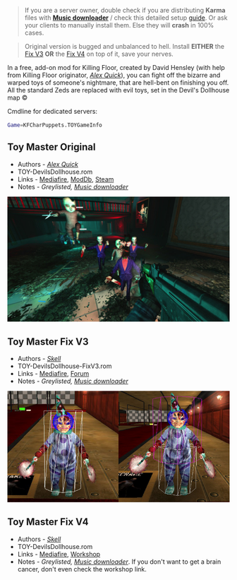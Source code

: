 [Music downloader]: <https://forums.tripwireinteractive.com/index.php?threads/mutator-music-downloader.101249/> 'music downloader'

> If you are a server owner, double check if you are distributing **Karma** files with **[Music downloader]** / check this detailed setup [guide](https://steamcommunity.com/sharedfiles/filedetails/?id=2885998191). Or ask your clients to manually install them. Else they will **crash** in 100% cases.

> Original version is bugged and unbalanced to hell. Install **EITHER** the [Fix V3](#toy-master-fix-v3) **OR** the [Fix V4](#toy-master-fix-v4) on top of it, save your nerves.

In a free, add-on mod for Killing Floor, created by David Hensley (with help from Killing Floor originator, [*Alex Quick*](./tech/Links.md#KF_Alex)), you can fight off the bizarre and warped toys of someone's nightmare, that are hell-bent on finishing you off. All the standard Zeds are replaced with evil toys, set in the Devil's Dollhouse map ©

Cmdline for dedicated servers:

```bash
Game=KFCharPuppets.TOYGameInfo
```

## Toy Master Original

* Authors - [*Alex Quick*](./tech/Links.md#KF_Alex)
* TOY-DevilsDollhouse.rom
* Links - [Mediafire](<https://www.mediafire.com/file/lpu8z96zdlgr2en/ToyMaster.zip/file>), [ModDb](<https://www.moddb.com/mods/toy-master>), [Steam](<https://store.steampowered.com/app/326960/Killing_Floor__Toy_Master/>)
* Notes - *Greylisted, [Music downloader]*

![IMG](./images/toy_DevilsDollhouse.jpeg)

## Toy Master Fix V3

* Authors - [*Skell*](./tech/Links.md#Skell)
* TOY-DevilsDollhouse-FixV3.rom
* Links - [Mediafire](<https://www.mediafire.com/file/47aa66d8h8q68a6/Toy_Master_Fix_V3.zip/file>), [Forum](<https://forums.tripwireinteractive.com/index.php?threads/killing-floor-toy-master-bugs-and-fixes.104461/>)
* Notes - *Greylisted, [Music downloader]*

![IMG](./images/toy_DevilsDollhouseFix.png)

## Toy Master Fix V4

* Authors - [*Skell*](./tech/Links.md#Skell)
* TOY-DevilsDollhouse.rom
* Links - [Mediafire](<https://www.mediafire.com/file/ish48ujyff1mryc/Toy+Master+Fix+V4.zip/file>), [Workshop](<https://steamcommunity.com/sharedfiles/filedetails/?id=1707277817>)
* Notes - *Greylisted, [Music downloader]*. If you don't want to get a brain cancer, don't even check the workshop link.

